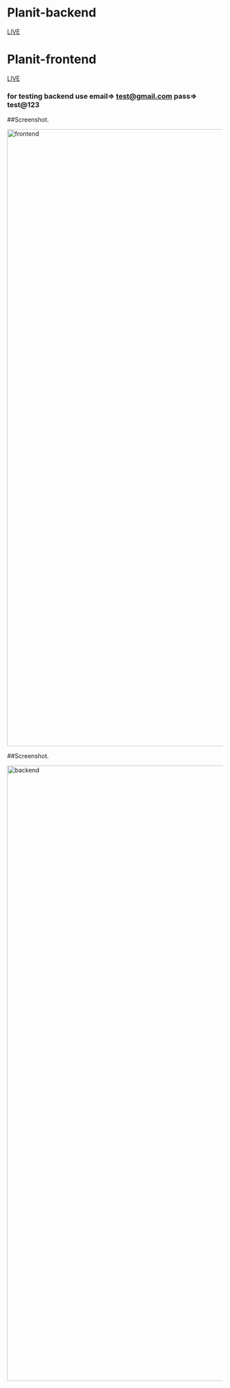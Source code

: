 # Planit-backend





[LIVE](https://planit-frontend-b3z0k8h1e-anugrahs-projects-2159a6eb.vercel.app/login)


# Planit-frontend

[LIVE](https://planit-backend-2f8w.onrender.com/admin/)

### for testing backend use email=> test@gmail.com pass=> test@123


##Screenshot.

<img width="1439" alt="frontend" src="https://github.com/user-attachments/assets/42a432f4-19b9-4c7d-8ffc-42d5329f8161" />




##Screenshot.

<img width="1435" alt="backend" src="https://github.com/user-attachments/assets/975683ce-4e1c-43a9-9832-b69be797733f" />








